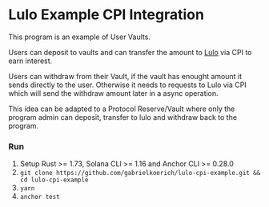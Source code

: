 # Lulo Example CPI Integration

This program is an example of User Vaults.

Users can deposit to vaults and can transfer the amount to [Lulo](https://lulo.fi) via CPI to earn interest.

Users can withdraw from their Vault, if the vault has enought amount it sends directly to the user. Otherwise it needs to requests to Lulo via CPI which will send the withdraw amount later in a async operation.

This idea can be adapted to a Protocol Reserve/Vault where only the program admin can deposit, transfer to lulo and withdraw back to the program.

### Run

1. Setup Rust >= 1.73, Solana CLI >= 1.16 and Anchor CLI >= 0.28.0
2. `git clone https://github.com/gabrielkoerich/lulo-cpi-example.git && cd lulo-cpi-example`
3. `yarn`
4. `anchor test`
